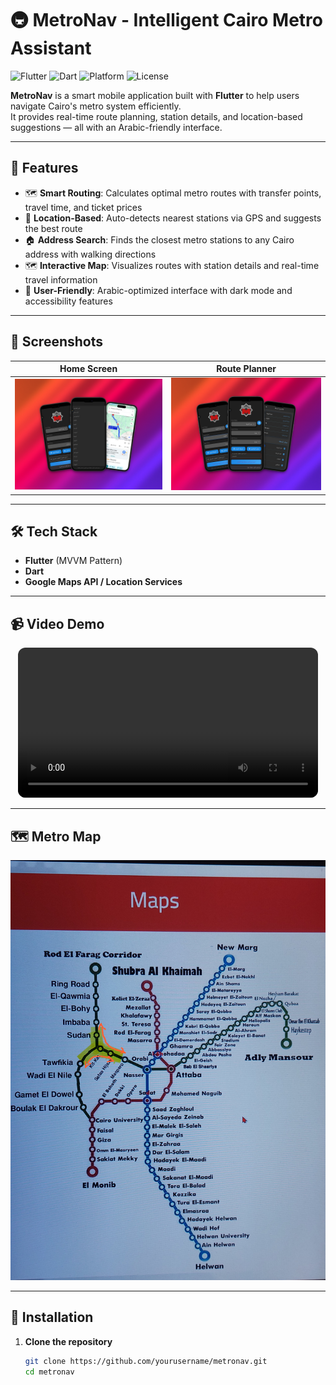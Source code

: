 # 🚇 MetroNav - Intelligent Cairo Metro Assistant

![Flutter](https://img.shields.io/badge/Flutter-02569B?logo=flutter&logoColor=white&style=for-the-badge)
![Dart](https://img.shields.io/badge/Dart-0175C2?logo=dart&logoColor=white&style=for-the-badge)
![Platform](https://img.shields.io/badge/Platform-Android%20%7C%20iOS-blue?style=for-the-badge)
![License](https://img.shields.io/badge/License-MIT-green?style=for-the-badge)

**MetroNav** is a smart mobile application built with **Flutter** to help users navigate Cairo's metro system efficiently.  
It provides real-time route planning, station details, and location-based suggestions — all with an Arabic-friendly interface.

---

## 📱 Features

- 🗺 **Smart Routing**: Calculates optimal metro routes with transfer points, travel time, and ticket prices  
- 📍 **Location-Based**: Auto-detects nearest stations via GPS and suggests the best route  
- 🏠 **Address Search**: Finds the closest metro stations to any Cairo address with walking directions  
- 🗺 **Interactive Map**: Visualizes routes with station details and real-time travel information  
- 🌙 **User-Friendly**: Arabic-optimized interface with dark mode and accessibility features  

---

## 📸 Screenshots  

| Home Screen | Route Planner |
|:-----------:|:-------------:|
| ![](assets/683shots_so.png) | ![](assets/93shots_so.png) |

---

## 🛠 Tech Stack

- **Flutter** (MVVM Pattern)  
- **Dart**  
- **Google Maps API / Location Services**  

---

## 📹 Video Demo

<div align="center">
  <video src="https://github.com/user-attachments/assets/79a247ad-928a-411e-bce1-f9187b0cc6eb" controls width="480" style="border-radius: 12px;"></video>
</div>

---

## 🗺 Metro Map

![Metro Map](assets/maps.jpg)

---

## 🚀 Installation

1. **Clone the repository**
   ```bash
   git clone https://github.com/yourusername/metronav.git
   cd metronav
